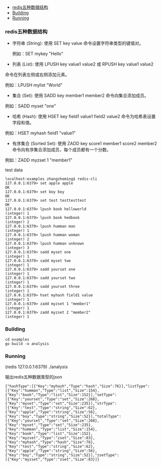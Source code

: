 - [redis五种数据结构](#redis五种数据结构)
- [Building](#building)
- [Running](#running)

### redis五种数据结构
- 字符串 (String):
  使用 SET key value 命令设置字符串类型的键值对。

  例如：SET mykey "Hello"
- 列表 (List):
使用 LPUSH key value1 value2 或 RPUSH key value1 value2 

命令在列表左侧或右侧添加元素。

例如：LPUSH mylist "World"
- 集合 (Set):
使用 SADD key member1 member2 命令向集合添加成员。

例如：SADD myset "one"
- 哈希 (Hash):
使用 HSET key field1 value1 field2 value2 命令为哈希表设置字段和值。

例如：HSET myhash field1 "value1"
- 有序集合 (Sorted Set):
使用 ZADD key score1 member1 score2 member2 命令向有序集合添加成员，每个成员都有一个分数。

例如：ZADD myzset 1 "member1"

test data 
```
localhost:examples zhangzheming$ redis-cli 
127.0.0.1:6379> set apple apple
OK
127.0.0.1:6379> set boy boy
OK
127.0.0.1:6379> set test testtesttest
OK
127.0.0.1:6379> lpush book helloworld
(integer) 1
127.0.0.1:6379> lpush book hedbook
(integer) 2
127.0.0.1:6379> lpush humman man
(integer) 1
127.0.0.1:6379> lpush humman woman
(integer) 2
127.0.0.1:6379> lpush humman unknown
(integer) 3
127.0.0.1:6379> sadd myset one
(integer) 1
127.0.0.1:6379> sadd myset two
(integer) 1
127.0.0.1:6379> sadd yourset one
(integer) 1
127.0.0.1:6379> sadd yourset two
(integer) 1
127.0.0.1:6379> sadd yourset three
(integer) 1
127.0.0.1:6379> hset myhash field1 value
(integer) 1
127.0.0.1:6379> zadd myzset 1 "member1"
(integer) 1
127.0.0.1:6379> zadd myzset 2 "member2"
(integer) 1
```

### Building
``````
cd examples
go build -o analysis 
``````

### Running 
(redis 127.0.0.1:6379)
./analysis 

输出redis五种数据类型的json
```
{"hashType":[{"Key":"myhash","Type":"hash","Size":76}],"listType":[{"Key":"humman","Type":"list","Size":154},{"Key":"book","Type":"list","Size":152}],"setType":[{"Key":"yourset","Type":"set","Size":268},{"Key":"myset","Type":"set","Size":235}],"strType":[{"Key":"test","Type":"string","Size":62},{"Key":"apple","Type":"string","Size":56},{"Key":"boy","Type":"string","Size":52}],"totalType":[{"Key":"yourset","Type":"set","Size":268},{"Key":"myset","Type":"set","Size":235},{"Key":"humman","Type":"list","Size":154},{"Key":"book","Type":"list","Size":152},{"Key":"myzset","Type":"zset","Size":83},{"Key":"myhash","Type":"hash","Size":76},{"Key":"test","Type":"string","Size":62},{"Key":"apple","Type":"string","Size":56},{"Key":"boy","Type":"string","Size":52}],"zsetType":[{"Key":"myzset","Type":"zset","Size":83}]}
```

